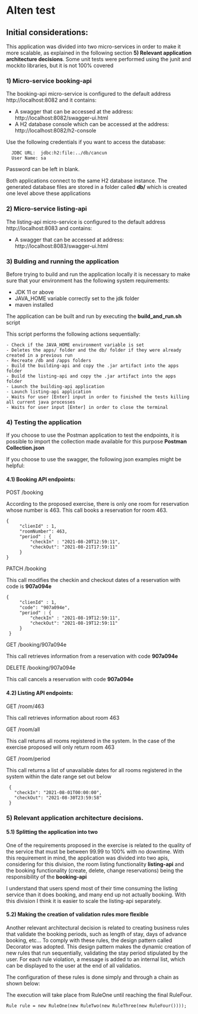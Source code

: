 # Alten test

## Initial considerations:

This application was divided into two micro-services in order to make it more scalable, as explained in the following section **5) Relevant application architecture decisions**. Some unit tests were performed using the junit and mockito libraries, but it is not 100% covered

### 1) Micro-service booking-api

The booking-api micro-service is configured to the default address http://localhost:8082 and it contains:

  * A swagger that can be accessed at the address: http://localhost:8082/swagger-ui.html
  * A H2 database console which can be accessed at the address: http://localhost:8082/h2-console
  
  Use the following credentials if you want to access the database:
  ```
	JDBC URL:  jdbc:h2:file:../db/cancun
	User Name: sa
  ```
  Password can be left in blank.
  
  Both applications connect to the same H2 database instance. The generated database files are stored in a folder called **db/** which is created one level above these applications
  
  ### 2) Micro-service listing-api
  
  The listing-api micro-service is configured to the default address http://localhost:8083 and contains:
   * A swagger that can be accessed at address: http://localhost:8083/swagger-ui.html
   
  ### 3) Bulding and running the application
  
   Before trying to build and run the application locally it is necessary to make sure that your environment has the following system requirements:
   
   * JDK 11 or above
   * JAVA_HOME variable correctly set to the jdk folder
   * maven installed
   
   The application can be built and run by executing the **build_and_run.sh** script
   
   This script performs the following actions sequentially:
   
    - Check if the JAVA_HOME environment variable is set
    - Deletes the apps/ folder and the db/ folder if they were already created in a previous run
    - Recreate /db and /apps folders
    - Build the building-api and copy the .jar artifact into the apps folder
    - Build the listing-api and copy the .jar artifact into the apps folder
    - Launch the building-api application
    - Launch listing-api application
    - Waits for user [Enter] input in order to finished the tests killing all current java processes
    - Waits for user input [Enter] in order to close the terminal
    
   ### 4) Testing the application
   
   If you choose to use the Postman application to test the endpoints, it is possible to import the collection made available for this purpose **Postman Collection.json**
   
   If you choose to use the swagger, the following json examples might be helpful:
   
   #### 4.1)  Booking API endpoints:
   
   POST  /booking
   
   According to the proposed exercise, there is only one room for reservation whose number is 463. This call books a reservation for room 463.
   
   ```
   {
		"clienId" : 1,
		"roomNumber": 463,
		"period" : {
			"checkIn" : "2021-08-20T12:59:11",
			"checkOut": "2021-08-21T17:59:11"
		}
   }
   ```
   PATCH /booking
   
   This call modifies the checkin and checkout dates of a reservation with code is **907a094e**
   
   ```
   {
		"clienId" : 1,
		"code": "907a094e",
		"period" : {
			"checkIn" : "2021-08-19T12:59:11",
			"checkOut": "2021-08-19T12:59:11"
		}
    }
   ```
   
   GET /booking/907a094e
   
   This call retrieves information from a reservation with code **907a094e**
   
   DELETE /booking/907a094e
   
   This call cancels a reservation with code **907a094e**
   
   #### 4.2)  Listing API endpoints:
   
   GET /room/463

   This call retrieves information about room 463
   
   GET /room/all
   
   This call returns all rooms registered in the system. In the case of the exercise
   proposed will only return room 463
   
   GET /room/period
    
   This call returns a list of unavailable dates for all rooms registered in the system within the date range set out below
   
   ```
    {
      "checkIn": "2021-08-01T00:00:00",
      "checkOut": "2021-08-30T23:59:58"
    }
  ```
   
 ### 5) Relevant application architecture decisions.

#### 5.1) Splitting the application into two

One of the requirements proposed in the exercise is related to the quality of the service that must be between 99.99 to 100% with no downtime. With this requirement in mind, the application was divided into
two apis, considering for this division, the room listing functionality  **listing-api**  and the booking functionality (create, delete, change reservations) being the responsibility of the **booking-api**

I understand that users spend most of their time consuming the listing service than it does booking, and many end up not actually booking.
With this division I think it is easier to scale the listing-api separately.

#### 5.2) Making the creation of validation rules more flexible
Another relevant architectural decision is related to creating business rules that validate the booking periods, such as length of stay, days of advance booking, etc...
To comply with these rules, the design pattern called Decorator was adopted. This design pattern makes the dynamic creation of new rules that run sequentially, validating the stay period
stipulated by the user. For each rule violation, a message is added to an internal list, which can be displayed to the user at the end of all validatios.

The configuration of these rules is done simply and through a chain as shown below:

The execution will take place from RuleOne until reaching the final RuleFour.

```
Rule rule = new RuleOne(new RuleTwo(new RuleThree(new RuleFour())));

```
 
